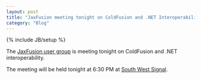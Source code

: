 ```yaml
---
layout: post
title: "JaxFusion meeting tonight on ColdFusion and .NET Interoperability"
category: "Blog"
---
```

{% include JB/setup %}

The [JaxFusion user group](http://www.jaxfusion.org) is meeting tonight on ColdFusion and .NET interoperability.

The meeting will be held tonight at 6:30 PM at [South West Signal](http://maps.google.com/maps?q=7235+Bonneval+Road+Jacksonville,+Florida+32256&ie=UTF-8&oe=utf-8&rls=org.mozilla:en-US:official&client=firefox-a&um=1&sa=X&oi=geocode_result&resnum=1&ct=title).